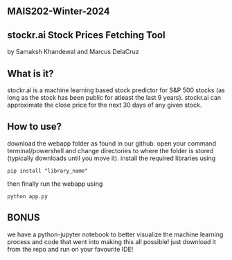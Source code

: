## MAIS202-Winter-2024
## stockr.ai Stock Prices Fetching Tool
by Samaksh Khandewal and Marcus DelaCruz

## What is it?
stockr.ai is a machine learning based stock predictor for S&P 500 stocks (as long as the stock has been public for atleast the last 9 years). stockr.ai can approximate the close price for the next 30 days of any given stock.

## How to use?
download the webapp folder as found in our github. open your command terminal/powershell and change directories to where the folder is stored (typically downloads until you move it). install the required libraries using

```
pip install "library_name"
```

then finally run the webapp using 

```
python app.py
```

## BONUS
we have a python-jupyter notebook to better visualize the machine learning process and code that went into making this all possible! just download it from the repo and run on your favourite IDE!
